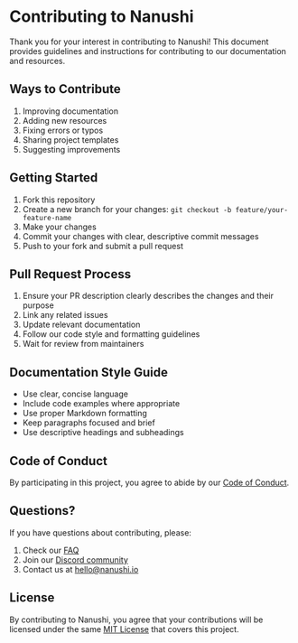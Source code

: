 # Contributing to Nanushi

Thank you for your interest in contributing to Nanushi! This document provides guidelines and instructions for contributing to our documentation and resources.

## Ways to Contribute

1. Improving documentation
2. Adding new resources
3. Fixing errors or typos
4. Sharing project templates
5. Suggesting improvements

## Getting Started

1. Fork this repository
2. Create a new branch for your changes: `git checkout -b feature/your-feature-name`
3. Make your changes
4. Commit your changes with clear, descriptive commit messages
5. Push to your fork and submit a pull request

## Pull Request Process

1. Ensure your PR description clearly describes the changes and their purpose
2. Link any related issues
3. Update relevant documentation
4. Follow our code style and formatting guidelines
5. Wait for review from maintainers

## Documentation Style Guide

- Use clear, concise language
- Include code examples where appropriate
- Use proper Markdown formatting
- Keep paragraphs focused and brief
- Use descriptive headings and subheadings

## Code of Conduct

By participating in this project, you agree to abide by our [Code of Conduct](./CODE_OF_CONDUCT.md).

## Questions?

If you have questions about contributing, please:

1. Check our [FAQ](./docs/faq.md)
2. Join our [Discord community](https://discord.gg/nanushi)
3. Contact us at hello@nanushi.io

## License

By contributing to Nanushi, you agree that your contributions will be licensed under the same [MIT License](./LICENSE) that covers this project.